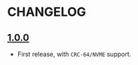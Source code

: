 # CHANGELOG

## [1.0.0](https://github.com/awesomized/crc-fast-php/releases/tag/1.0.0)
- First release, with `CRC-64/NVME` support.
